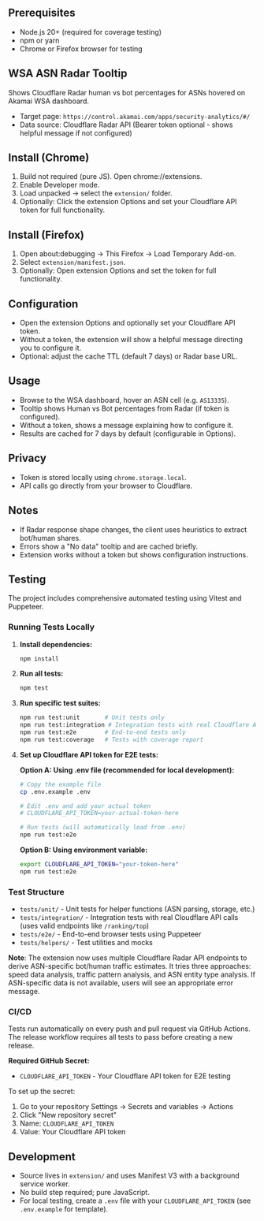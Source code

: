 ## Prerequisites

- Node.js 20+ (required for coverage testing)
- npm or yarn
- Chrome or Firefox browser for testing

## WSA ASN Radar Tooltip

Shows Cloudflare Radar human vs bot percentages for ASNs hovered on Akamai WSA dashboard.

- Target page: `https://control.akamai.com/apps/security-analytics/#/`
- Data source: Cloudflare Radar API (Bearer token optional - shows helpful message if not configured)

## Install (Chrome)
1. Build not required (pure JS). Open chrome://extensions.
2. Enable Developer mode.
3. Load unpacked → select the `extension/` folder.
4. Optionally: Click the extension Options and set your Cloudflare API token for full functionality.

## Install (Firefox)
1. Open about:debugging → This Firefox → Load Temporary Add-on.
2. Select `extension/manifest.json`.
3. Optionally: Open extension Options and set the token for full functionality.

## Configuration
- Open the extension Options and optionally set your Cloudflare API token.
- Without a token, the extension will show a helpful message directing you to configure it.
- Optional: adjust the cache TTL (default 7 days) or Radar base URL.

## Usage
- Browse to the WSA dashboard, hover an ASN cell (e.g. `AS13335`).
- Tooltip shows Human vs Bot percentages from Radar (if token is configured).
- Without a token, shows a message explaining how to configure it.
- Results are cached for 7 days by default (configurable in Options).

## Privacy
- Token is stored locally using `chrome.storage.local`.
- API calls go directly from your browser to Cloudflare.

## Notes
- If Radar response shape changes, the client uses heuristics to extract bot/human shares.
- Errors show a "No data" tooltip and are cached briefly.
- Extension works without a token but shows configuration instructions.

## Testing

The project includes comprehensive automated testing using Vitest and Puppeteer.

### Running Tests Locally

1. **Install dependencies:**
   ```bash
   npm install
   ```

2. **Run all tests:**
   ```bash
   npm test
   ```

3. **Run specific test suites:**
   ```bash
   npm run test:unit       # Unit tests only
   npm run test:integration # Integration tests with real Cloudflare API
   npm run test:e2e        # End-to-end tests only
   npm run test:coverage   # Tests with coverage report
   ```

4. **Set up Cloudflare API token for E2E tests:**
   
   **Option A: Using .env file (recommended for local development):**
   ```bash
   # Copy the example file
   cp .env.example .env
   
   # Edit .env and add your actual token
   # CLOUDFLARE_API_TOKEN=your-actual-token-here
   
   # Run tests (will automatically load from .env)
   npm run test:e2e
   ```
   
   **Option B: Using environment variable:**
   ```bash
   export CLOUDFLARE_API_TOKEN="your-token-here"
   npm run test:e2e
   ```

### Test Structure

- `tests/unit/` - Unit tests for helper functions (ASN parsing, storage, etc.)
- `tests/integration/` - Integration tests with real Cloudflare API calls (uses valid endpoints like `/ranking/top`)
- `tests/e2e/` - End-to-end browser tests using Puppeteer
- `tests/helpers/` - Test utilities and mocks

**Note**: The extension now uses multiple Cloudflare Radar API endpoints to derive ASN-specific bot/human traffic estimates. It tries three approaches: speed data analysis, traffic pattern analysis, and ASN entity type analysis. If ASN-specific data is not available, users will see an appropriate error message.

### CI/CD

Tests run automatically on every push and pull request via GitHub Actions. The release workflow requires all tests to pass before creating a new release.

**Required GitHub Secret:**
- `CLOUDFLARE_API_TOKEN` - Your Cloudflare API token for E2E testing

To set up the secret:
1. Go to your repository Settings → Secrets and variables → Actions
2. Click "New repository secret"
3. Name: `CLOUDFLARE_API_TOKEN`
4. Value: Your Cloudflare API token

## Development
- Source lives in `extension/` and uses Manifest V3 with a background service worker.
- No build step required; pure JavaScript.
- For local testing, create a `.env` file with your `CLOUDFLARE_API_TOKEN` (see `.env.example` for template).
